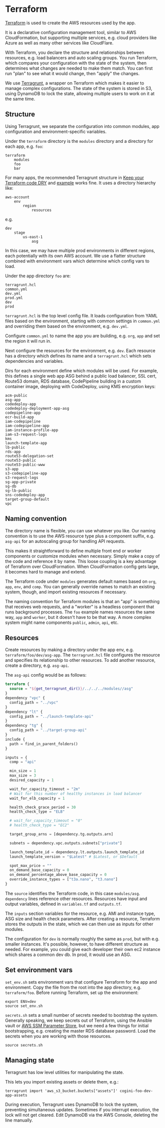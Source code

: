 # Terraform

[Terraform](https://www.terraform.io/) is used to create the AWS resources
used by the app.

It is a declarative configuration management tool, similar to AWS CloudFormation,
but supporting multiple services, e.g. cloud providers like Azure as well as
many other services like CloudFlare.

With Terraform, you declare the structure and relationships between resources,
e.g. load balancers and auto scaling groups. You run Terraform, which compares
your configuration with the state of the system, then determines what changes
are needed to make them match.  You can first run "plan" to see what it would
change, then "apply" the changes.

We use [Terragrunt](https://terragrunt.gruntwork.io/), a wrapper
on Terraform which makes it easier to manage complex configurations.
The state of the system is stored in S3, using DynamoDB to lock the state,
allowing multiple users to work on it at the same time.

## Structure

Using Terragrunt, we separate the configuration into common modules,
app configuration and environment-specific variables.

Under the `terraform` directory is the `modules` directory and a directory for
each app, e.g. `foo`:

```
terraform
    modules
    foo
    bar
```

For many apps, the recommended Terragrunt structure in [Keep your Terraform
code DRY](https://terragrunt.gruntwork.io/use-cases/keep-your-terraform-code-dry/)
and [example](https://github.com/gruntwork-io/terragrunt-infrastructure-live-example)
works fine. It uses a directory hierarchy like:

```
aws-account
    env
        region
            resources
```
e.g.

```
dev
    stage
        us-east-1
            asg
```

In this case, we may have multiple prod environments in different regions, each
potentially with its own AWS account. We use a flatter structure combined with
environment vars which determine which config vars to load.

Under the app directory `foo` are:
```
terragrunt.hcl
common.yml
dev.yml
prod.yml
dev
prod
```

`terragrunt.hcl` is the top level config file. It loads configuration from YAML
files based on the environment, starting with common settings in `common.yml`
and overriding them based on the environment, e.g. `dev.yml`.

Configure `common.yml` to name the app you are building, e.g. `org`, `app`
and set the region it will run in.

Next configure the resources for the environment, e.g. `dev`.  Each resource
has a directory which defines its name and a `terragrunt.hcl` which sets
dependencies and variables.

Dirs for each environment define which modules will be used.
For example, this defines a single web app ASG behind a public load balancer,
SSL cert, Route53 domain, RDS database, CodePipeline building in a custom
container image, deploying with CodeDeploy, using KMS encryption keys:

```
acm-public
asg-app
codedeploy-app
codedeploy-deployment-app-asg
codepipeline-app
ecr-build-app
iam-codepipeline
iam-codepipeline-app
iam-instance-profile-app
iam-s3-request-logs
kms
launch-template-app
lb-public
rds-app
route53-delegation-set
route53-public
route53-public-www
s3-app
s3-codepipeline-app
s3-request-logs
sg-app-private
sg-db
sg-lb-public
sns-codedeploy-app
target-group-default
vpc
```

## Naming convention

The directory name is flexible, you can use whatever you like. Our naming
convention is to use the AWS resource type plus a component suffix, e.g.
`asg-api` for an autoscaling group for handling API requests.

This makes it straightforward to define multiple front end or worker components
or customize modules when necessary. Simply make a copy of the code and reference
it by name. This loose coupling is a key advantage of Terraform over
CloudFormation. When CloudFormation config gets large, it becomes hard to
manage and extend.

The Terraform code under `modules` generates default names based on `org`, `app`,
`env`, and `comp`. You can generally override names to match an existing
system, though, and import existing resources if necessary.

The naming convention for Terraform modules is that an "app" is something that
receives web requests, and a "worker" is a headless component that runs
background processes. The `foo` example names resources the same way, `app` and
`worker`, but it doesn't have to be that way. A more complex system might name
components `public`, `admin`, `api`, etc.

## Resources

Create resources by making a directory under the app env, e.g.
`terraform/foo/dev/asg-app`.  The `terragrunt.hcl` file configures the
resource and specifies its relationship to other resources.
To add another resource, create a directory, e.g. `asg-api`.

The `asg-api` config would be as follows:

```terraform
terraform {
  source = "${get_terragrunt_dir()}/../../../modules//asg"
}
dependency "vpc" {
  config_path = "../vpc"
}
dependency "lt" {
  config_path = "../launch-template-api"
}
dependency "tg" {
  config_path = "../target-group-api"
}
include {
  path = find_in_parent_folders()
}

inputs = {
  comp = "api"

  min_size = 1
  max_size = 3
  desired_capacity = 1

  wait_for_capacity_timeout = "2m"
  # Wait for this number of healthy instances in load balancer
  wait_for_elb_capacity = 1

  health_check_grace_period = 30
  health_check_type = "ELB"

  # wait_for_capacity_timeout = "0"
  # health_check_type = "EC2"

  target_group_arns = [dependency.tg.outputs.arn]

  subnets = dependency.vpc.outputs.subnets["private"]

  launch_template_id = dependency.lt.outputs.launch_template_id
  launch_template_version = "$Latest" # $Latest, or $Default

  spot_max_price = ""
  on_demand_base_capacity = 0
  on_demand_percentage_above_base_capacity = 0
  override_instance_types = ["t3a.nano", "t3.nano"]
}
```

The `source` identifies the Terraform code, in this case `modules/asg`.
`dependency` lines reference other resources. Resources have input and
output variables, defined in `variables.tf` and `outputs.tf`.

The `inputs` section variables for the resource, e.g. AMI and instance type,
ASG size and health check parameters. After creating a resource, Terraform
stores the outputs in the state, which we can then use as inputs for other
modules.

The configuration for `dev` is normally roughly the same as `prod`, but with
e.g. smaller instances. It's possible, however, to have different structure as
needed. For example, you could give each developer their own ec2 instance which
shares a common dev db. In prod, it would use an ASG.

## Set environment vars

`set_env.sh` sets environment vars that configure Terraform for the app and
environment. Copy the file from the root into the app directory, e.g.
`terraform/foo`.  Before running Terraform, set up the environment:

```shell
export ENV=dev
source set_env.sh
```

`secrets.sh` sets a small number of secrets needed to bootstrap the system.
Generally speaking, we keep secrets out of Terraform, using the Ansible vault
or
[AWS SSM Parameter Store](https://docs.aws.amazon.com/systems-manager/latest/userguide/systems-manager-parameter-store.html),
but we need a few things for initial bootstrapping, e.g. creating the master
RDS database password. Load the secrets when you are working with those
resources.

```shell
source secrets.sh
````

## Managing state

Terragrunt has low level utilities for manipulating the state.

This lets you import existing assets or delete them, e.g.:

    terragrunt import 'aws_s3_bucket.buckets["assets"]' cogini-foo-dev-app-assets

During execution, Terragrunt uses DynamoDB to lock the system, preventing
simultaneous updates. Sometimes if you interrupt execution, the lock will not
get cleared. Edit DynamoDB via the AWS Console, deleting the line manually.
